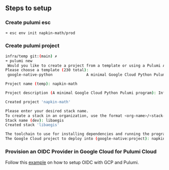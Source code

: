 ## Steps to setup

### Create pulumi esc
```bash
➜ esc env init napkin-math/prod
```

### Create pulumi project
```bash
infra/temp git:(main) ✗ 
➜ pulumi new
 Would you like to create a project from a template or using a Pulumi AI prompt? template
Please choose a template (230 total):
 google-native-python               A minimal Google Cloud Python Pulumi program

Project name (temp): napkin-math 

Project description (A minimal Google Cloud Python Pulumi program): Infra for benching common programming operations 

Created project 'napkin-math'

Please enter your desired stack name.
To create a stack in an organization, use the format <org-name>/<stack-name> (e.g. `acmecorp/dev`).
Stack name (dev): libaegis 
Created stack 'libaegis'

The toolchain to use for installing dependencies and running the program uv
The Google Cloud project to deploy into (google-native:project): napkin-math 
```

### Provision an OIDC Provider in Google Cloud for Pulumi Cloud
Follow this [example](https://github.com/pulumi/examples/tree/master/gcp-py-oidc-provider-pulumi-cloud#provisioning-an-oidc-provider-in-google-cloud-for-pulumi-cloud) on how to setup OIDC with GCP and Pulumi.
